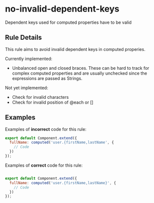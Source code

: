# no-invalid-dependent-keys

Dependent keys used for computed properties have to be valid

## Rule Details

This rule aims to avoid invalid dependent keys in computed properies.

Currently implemented:

- Unbalanced open and closed braces. These can be hard to track for complex computed properties
and are usually unchecked since the expressions are passed as Strings.

Not yet implemented:

- Check for invalid characters
- Check for invalid position of @each or []

## Examples

Examples of **incorrect** code for this rule:

```js
export default Component.extend({
  fullName: computed('user.{firstName,lastName', {
    // Code
  })
});

```

Examples of **correct** code for this rule:

```js

export default Component.extend({
  fullName: computed('user.{firstName,lastName}', {
    // Code
  })
});

```
